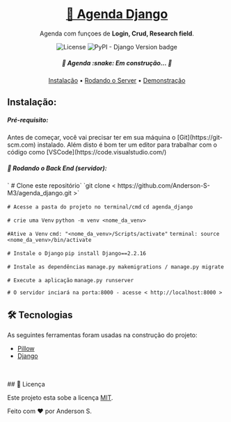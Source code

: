 <h1 align="center">
<a href="https://github.com/Anderson-S-M3/agenda_django">🔗 Agenda Django</a>
</h1>
<p align="center">Agenda com funçoes de <b>Login, Crud, Research field</b>.</p>
<p align="center">
   <img alt="License" src="https://img.shields.io/badge/license-MIT-brightgreen"> <img alt="PyPI - Django Version badge" src="https://img.shields.io/badge/django%20versions-2.2.16-blue">

<h5 align="center"> 🚧 Agenda :snake:  Em construção...  🚧 </h5>

<p align="center"><a href="#instalacao">Instalação</a> • <a href="#rodando">Rodando o Server</a> • <a href="#demonstracao">Demonstração</a></p>

<h2 id="instalacao">Instalação:</h2>
<h5>Pré-requisito:</h5>
<p>Antes de começar, você vai precisar ter em sua máquina o [Git](https://git-scm.com) instalado.
Além disto é bom ter um editor para trabalhar com o código como [VSCode](https://code.visualstudio.com/)</p>

<h5 id="rodando">🎲 Rodando o Back End (servidor):</h5>
` # Clone este repositório`
`git clone < https://github.com/Anderson-S-M3/agenda_django.git >`

`# Acesse a pasta do projeto no terminal/cmd`
`cd agenda_django`

`# crie uma Venv`
`python -m venv <nome_da_venv>`

`#Ative a Venv`
`cmd: "<nome_da_venv>/Scripts/activate"`
`terminal: source <nome_da_venv>/bin/activate`

`# Instale o Django`
`pip install Django==2.2.16`

`# Instale as dependências`
`manage.py makemigrations / manage.py migrate`

`# Execute a aplicação`
`manage.py runserver`

`# O servidor inciará na porta:8000 - acesse < http://localhost:8000 >`

<h2>🛠 Tecnologias</h2>
<p>As seguintes ferramentas foram usadas na construção do projeto:</p>

- [Pillow](https://pillow.readthedocs.io/en/stable/)
- [Django](https://www.djangoproject.com/)
<br>
<br>
## 📝 Licença

Este projeto esta sobe a licença [MIT](./LICENSE).

Feito com ❤️ por Anderson S.
